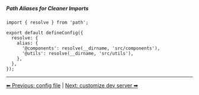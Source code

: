 
##### Path Aliases for Cleaner Imports
```
import { resolve } from 'path';

export default defineConfig({
  resolve: {
    alias: {
      '@components': resolve(__dirname, 'src/components'),
      '@utils': resolve(__dirname, 'src/utils'),
    },
  },
});
```

---
[⬅ Previous: config file](./01-config-file-and-swc.md) | [Next: customize dev server ➡](./03-customize-dev-server.md)
